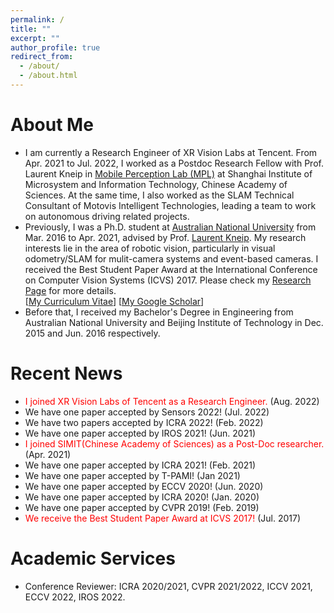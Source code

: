```yaml
---
permalink: /
title: ""
excerpt: ""
author_profile: true
redirect_from: 
  - /about/
  - /about.html
---
```


# About Me
* I am currently a Research Engineer of XR Vision Labs at Tencent. From Apr. 2021 to Jul. 2022, I worked as a Postdoc Research Fellow with Prof. Laurent Kneip in [Mobile Perception Lab (MPL)](http://mpl.sist.shanghaitech.edu.cn/) at Shanghai Institute of Microsystem and Information Technology, Chinese Academy of Sciences. At the same time, I also worked as the SLAM Technical Consultant of Motovis Intelligent Technologies, leading a team to work on autonomous driving related projects.
* Previously, I was a Ph.D. student at [Australian National University](https://www.anu.edu.au/) from Mar. 2016 to Apr. 2021, advised by Prof. [Laurent Kneip](http://mpl.sist.shanghaitech.edu.cn/Director.html). My research interests lie in the area of robotic vision, particularly in visual odometry/SLAM for mulit-camera systems and event-based cameras. I received the Best Student Paper Award at the International Conference on Computer Vision Systems (ICVS) 2017. Please check my [Research Page](https://1fwang.github.io/publications/) for more details.<br>
[[My Curriculum Vitae](http://1fwang.github.io/files/Yifu_Wang_CV.pdf)] [[My Google Scholar](https://scholar.google.com/citations?user=_0BWh_8AAAAJ&hl=en)]
* Before that, I received my Bachelor's Degree in Engineering from Australian National University and Beijing Institute of Technology in Dec. 2015 and Jun. 2016 respectively.


# Recent News
* <span style="color:red">I joined XR Vision Labs of Tencent as a Research Engineer. </span> (Aug. 2022)
* We have one paper  accepted by Sensors 2022! (Jul. 2022) 
* We have two papers accepted by ICRA 2022! (Feb. 2022)
* We have one paper  accepted by IROS 2021! (Jun. 2021) 
* <span style="color:red">I joined SIMIT(Chinese Academy of Sciences) as a Post-Doc researcher. </span> (Apr. 2021)
* We have one paper  accepted by ICRA 2021! (Feb. 2021) 
* We have one paper  accepted by T-PAMI! (Jan 2021) 
* We have one paper  accepted by ECCV 2020! (Jun. 2020)
* We have one paper  accepted by ICRA 2020! (Jan. 2020)
* We have one paper  accepted by CVPR 2019! (Feb. 2019)
* <span style="color:red">We receive the Best Student Paper Award at ICVS 2017!</span> (Jul. 2017)

# Academic Services
* Conference Reviewer: ICRA 2020/2021, CVPR 2021/2022, ICCV 2021, ECCV 2022, IROS 2022.



